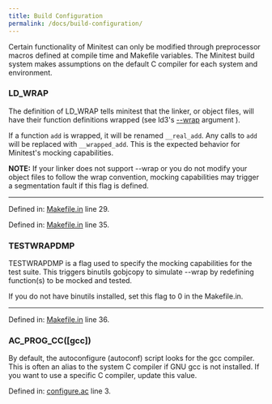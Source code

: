 ```yaml
---
title: Build Configuration
permalink: /docs/build-configuration/
---
```


Certain functionality of Minitest can only be modified through preprocessor macros defined at compile time and Makefile variables. The Minitest build system makes assumptions on the default C compiler for each system and environment.

### LD_WRAP

The definition of LD_WRAP tells minitest that the linker, or object files, will have their function definitions wrapped (see ld3's <a href="https://ftp.gnu.org/old-gnu/Manuals/ld-2.9.1/html_node/ld_3.html" target="_blank">--wrap</a> argument ).

If a function `add` is wrapped, it will be renamed `__real_add`. Any calls to `add` will be replaced with `__wrapped_add`. This is the expected behavior for Minitest's mocking capabilities.

**NOTE:** If your linker does not support --wrap or you do not modify your object files to follow the wrap convention, mocking capabilities may trigger a segmentation fault if this flag is defined.

<hr />

Defined in: <a href="https://github.com/cminitest/minitest/blob/master/Makefile.in#L29" target="_blank">Makefile.in</a> line 29.

Defined in: <a href="https://github.com/cminitest/minitest/blob/master/Makefile.in#L35" target="_blank">Makefile.in</a> line 35.

### TESTWRAPDMP

TESTWRAPDMP is a flag used to specify the mocking capabilities for the test suite. This triggers binutils gobjcopy to simulate --wrap by redefining function(s) to be mocked and tested.

If you do not have binutils installed, set this flag to 0 in the Makefile.in.

<hr />

Defined in: <a href="https://github.com/cminitest/minitest/blob/master/Makefile.in#L36" target="_blank">Makefile.in</a> line 36.

### AC_PROG_CC([gcc])

By default, the autoconfigure (autoconf) script looks for the gcc compiler. This is often an alias to the system C compiler if GNU gcc is not installed. If you want to use a specific C compiler, update this value.

Defined in: <a href="https://github.com/cminitest/minitest/blob/master/configure.ac#L3" target="_blank">configure.ac</a> line 3.